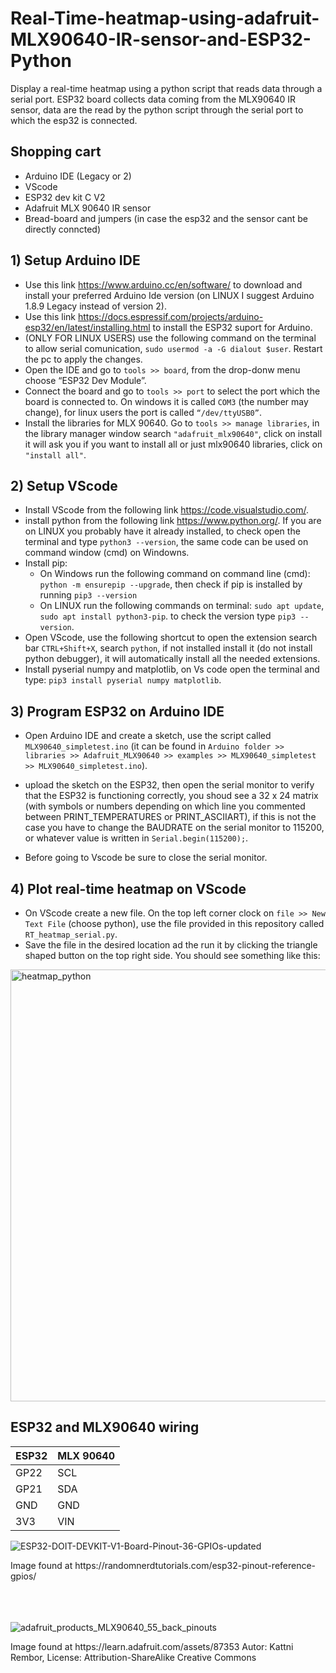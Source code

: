 # Real-Time-heatmap-using-adafruit-MLX90640-IR-sensor-and-ESP32-Python
Display a real-time heatmap using a python script that reads data through a serial port. ESP32 board collects data coming from the MLX90640 IR sensor, data are the read by the python script through the serial port to which the esp32 is connected. 

## Shopping cart
* Arduino IDE (Legacy or 2)
* VScode
* ESP32 dev kit C V2
* Adafruit MLX 90640 IR sensor
* Bread-board and jumpers (in case the esp32 and the sensor cant be directly conncted)

## 1) Setup Arduino IDE
* Use this link https://www.arduino.cc/en/software/ to download and install your preferred Arduino Ide version (on LINUX I suggest Arduino 1.8.9 Legacy instead of version 2).
* Use this link https://docs.espressif.com/projects/arduino-esp32/en/latest/installing.html to install the ESP32 suport for Arduino.
* (ONLY FOR LINUX USERS) use the following command on the terminal to allow serial comunication, `sudo usermod -a -G dialout $user`. Restart the pc to apply the changes.
* Open the IDE and go to `tools >> board`, from the drop-donw menu choose “ESP32 Dev Module”.
* Connect the board and go to `tools >> port` to select the port which the board is connected to. On windows it is called `COM3` (the number may change), for linux users the port is called `“/dev/ttyUSB0”`.
* Install the libraries for MLX 90640. Go to `tools >> manage libraries`, in the library manager window search `"adafruit_mlx90640"`, click on install it will ask you if you want to install all or just mlx90640 libraries, click on `"install all"`.

## 2) Setup VScode  
* Install VScode from the following link https://code.visualstudio.com/.
* install python from the following link https://www.python.org/. If you are on LINUX you probably have it already installed, to check open the terminal and type `python3 --version`, the same code can be used on command window (cmd) on Windowns.
* Install pip:
    * On Windows run the following command on command line (cmd): `python -m ensurepip --upgrade`, then check if pip is installed by running `pip3 --version`
    * On LINUX run the following commands on terminal: `sudo apt update`, `sudo apt install python3-pip`. to check the version type `pip3 --version`.
* Open VScode, use the following shortcut to open the extension search bar `CTRL+Shift+X`, search `python`, if not installed install it (do not install python debugger), it will automatically install all the needed extensions.
* Install pyserial numpy and matplotlib, on Vs code open the terminal and type: `pip3 install pyserial numpy matplotlib`.

## 3) Program ESP32 on Arduino IDE
* Open Arduino IDE and create a sketch, use the script called `MLX90640_simpletest.ino` (it can be found in `Arduino folder >> libraries >> Adafruit_MLX90640 >> examples >> MLX90640_simpletest >> MLX90640_simpletest.ino`).

* upload the sketch on the ESP32, then open the serial monitor to verify that the ESP32 is functioning correctly, you shoud see a 32 x 24 matrix (with symbols or numbers depending on which line you commented between PRINT_TEMPERATURES or PRINT_ASCIIART), if this is not the case you have to change the BAUDRATE on the serial monitor to 115200, or whatever value is written in `Serial.begin(115200);`.
* Before going to Vscode be sure to close the serial monitor.

## 4) Plot real-time heatmap on VScode 
* On VScode create a new file. On the top left corner clock on `file >> New Text File` (choose python), use the file provided in this repository called `RT_heatmap_serial.py`.
* Save the file in the desired location ad the run it by clicking the triangle shaped button on the top right side. You should see something like this:
<img width="1102" height="691" alt="heatmap_python" src="https://github.com/user-attachments/assets/a9a9f6ae-acb7-4677-9189-cf03deffa437" />

## ESP32 and MLX90640 wiring
| ESP32  | MLX 90640 |
| ------------- | ------------- |
| GP22  | SCL  |
| GP21  | SDA  |
| GND  | GND  |
| 3V3  | VIN  |


![ESP32-DOIT-DEVKIT-V1-Board-Pinout-36-GPIOs-updated](https://github.com/user-attachments/assets/230f8e6d-63ad-4918-add3-b66e808cf87b)
<figcaption>Image found at https://randomnerdtutorials.com/esp32-pinout-reference-gpios/</figcaption> <br />
<br />
<br />

![adafruit_products_MLX90640_55_back_pinouts](https://github.com/user-attachments/assets/94942398-c675-446f-999e-6b3590b8639b)
<figcaption>Image found at https://learn.adafruit.com/assets/87353 Autor: Kattni Rembor, License: Attribution-ShareAlike Creative Commons</figcaption>

